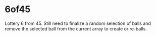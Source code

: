 # 6of45
Lottery 6 from 45. Still need to finalize a random selection of balls and remove the selected ball from the current array
to create or re-balls.
